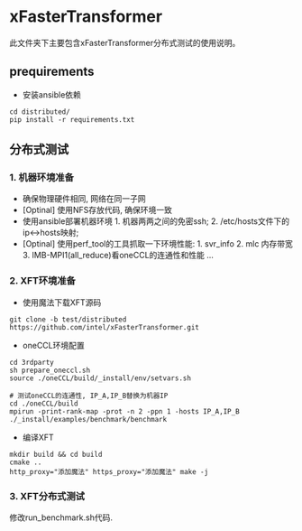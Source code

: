 # xFasterTransformer

此文件夹下主要包含xFasterTransformer分布式测试的使用说明。

## prequirements
- 安装ansible依赖
```shell
cd distributed/
pip install -r requirements.txt
```

## 分布式测试

### 1. 机器环境准备
- 确保物理硬件相同, 网络在同一子网
- [Optinal] 使用NFS存放代码, 确保环境一致
- 使用ansible部署机器环境 1. 机器两两之间的免密ssh; 2. /etc/hosts文件下的 ip<->hosts映射;
- [Optinal] 使用perf_tool的工具抓取一下环境性能:
      1. svr_info
      2. mlc 内存带宽
      3. IMB-MPI1(all_reduce)看oneCCL的连通性和性能
      ...

### 2. XFT环境准备
- 使用魔法下载XFT源码
```shell
git clone -b test/distributed https://github.com/intel/xFasterTransformer.git
```
- oneCCL环境配置
```shell
cd 3rdparty
sh prepare_oneccl.sh
source ./oneCCL/build/_install/env/setvars.sh

# 测试oneCCL的连通性, IP_A,IP_B替换为机器IP
cd ./oneCCL/build
mpirun -print-rank-map -prot -n 2 -ppn 1 -hosts IP_A,IP_B ./_install/examples/benchmark/benchmark
```
- 编译XFT
```shell
mkdir build && cd build
cmake ..
http_proxy="添加魔法" https_proxy="添加魔法" make -j
```

### 3. XFT分布式测试
修改run_benchmark.sh代码.